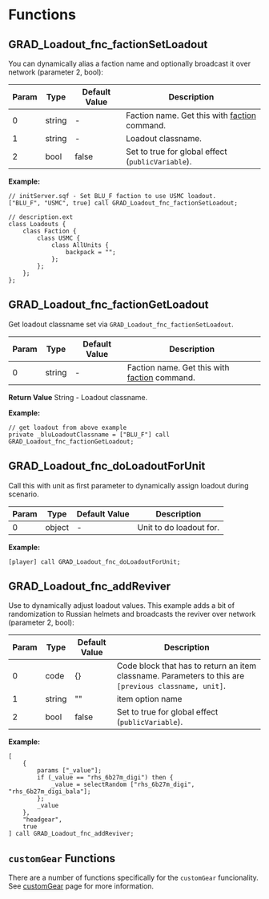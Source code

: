 # Functions

## GRAD_Loadout_fnc_factionSetLoadout
You can dynamically alias a faction name and optionally broadcast it over network (parameter 2, bool):

Param | Type   | Default Value | Description
------|--------|---------------|--------------------------------------------------------------------------------------------
0     | string | -             | Faction name. Get this with [faction](https://community.bistudio.com/wiki/faction) command.
1     | string | -             | Loadout classname.
2     | bool   | false         | Set to true for global effect (`publicVariable`).


**Example:**
```sqf
// initServer.sqf - Set BLU_F faction to use USMC loadout.
["BLU_F", "USMC", true] call GRAD_Loadout_fnc_factionSetLoadout;
```

```sqf
// description.ext
class Loadouts {
    class Faction {
        class USMC {
            class AllUnits {
                backpack = "";
            };
        };
    };
};
```

## GRAD_Loadout_fnc_factionGetLoadout
Get loadout classname set via `GRAD_Loadout_fnc_factionSetLoadout`.

Param | Type   | Default Value | Description
------|--------|---------------|--------------------------------------------------------------------------------------------
0     | string | -             | Faction name. Get this with [faction](https://community.bistudio.com/wiki/faction) command.

**Return Value**
String - Loadout classname.

**Example:**
```sqf
// get loadout from above example
private _bluLoadoutClassname = ["BLU_F"] call GRAD_Loadout_fnc_factionGetLoadout;
```

## GRAD_Loadout_fnc_doLoadoutForUnit
Call this with unit as first parameter to dynamically assign loadout during scenario.

Param | Type   | Default Value | Description
------|--------|---------------|------------------------
0     | object | -             | Unit to do loadout for.

**Example:**
```sqf
[player] call GRAD_Loadout_fnc_doLoadoutForUnit;
```

## GRAD_Loadout_fnc_addReviver
Use to dynamically adjust loadout values. This example adds a bit of randomization to Russian helmets and broadcasts the reviver over network (parameter 2, bool):

Param | Type   | Default Value | Description
------|--------|---------------|------------------------------------------------------------------------------------------------------
0     | code   | {}            | Code block that has to return an item classname. Parameters to this are `[previous classname, unit]`.
1     | string | ""            | item option name
2     | bool   | false         | Set to true for global effect (`publicVariable`).

**Example:**
```sqf
[
    {
        params ["_value"];
        if (_value == "rhs_6b27m_digi") then {
            _value = selectRandom ["rhs_6b27m_digi", "rhs_6b27m_digi_bala"];
        };
        _value
    },
    "headgear",
    true
] call GRAD_Loadout_fnc_addReviver;
```

## `customGear` Functions
There are a number of functions specifically for the `customGear` funcionality. See [customGear](customGear.md) page for more information.
